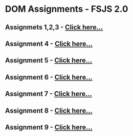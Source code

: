 # DOM Assignments - FSJS 2.0

## Assignmets 1,2,3 - [Click here...](./DOM%20Assignment%202.0%201,2,3/readme.md)

## Assignment 4 - [Click here...](./DOM%20Assignment%204/readme.md)

## Assignment 5 - [Click here...](./DOM%20Assignment%205/readme.md)

## Assignment 6 - [Click here...](./DOM%20Assignment%206/readme.md)

## Assignment 7 - [Click here...](./DOM%20Assignment%207/readme.md)

## Assignment 8 - [Click here...](./DOM%20Assignment%208/readme.md)

## Assignment 9 - [Click here...](./DOM%20Assignment%209/readme.md)